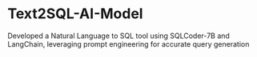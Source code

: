 # Text2SQL-AI-Model
Developed a Natural Language to SQL tool using SQLCoder-7B and LangChain, leveraging prompt engineering for accurate query generation
